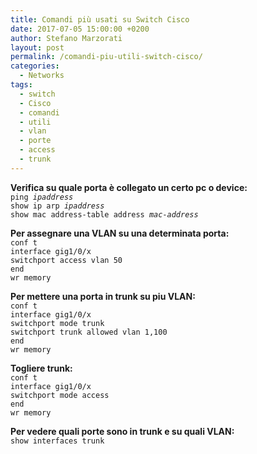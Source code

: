 ```yaml
---
title: Comandi più usati su Switch Cisco
date: 2017-07-05 15:00:00 +0200
author: Stefano Marzorati
layout: post
permalink: /comandi-piu-utili-switch-cisco/
categories:
  - Networks
tags:
  - switch
  - Cisco
  - comandi
  - utili
  - vlan
  - porte
  - access
  - trunk
---
```

**Verifica su quale porta è collegato un certo pc o device:**   
<code>ping *ipaddress*</code>   
<code>show ip arp *ipaddress*</code>   
<code>show mac address-table address *mac-address*</code>   


**Per assegnare una VLAN su una determinata porta:**   
<code>conf t</code>   
<code>interface gig1/0/x</code>   
<code>switchport access vlan 50</code>   
<code>end</code>   
<code>wr memory</code>   


**Per mettere una porta in trunk su piu VLAN:**   
<code>conf t</code>   
<code>interface gig1/0/x</code>   
<code>switchport mode trunk</code>   
<code>switchport trunk allowed vlan 1,100</code>   
<code>end</code>   
<code>wr memory</code>   


**Togliere trunk:**  
<code>conf t</code>    
<code>interface gig1/0/x</code>   
<code>switchport mode access</code>   
<code>end</code>   
<code>wr memory</code>   


**Per vedere quali porte sono in trunk e su quali VLAN:**   
<code>show interfaces trunk</code>   
